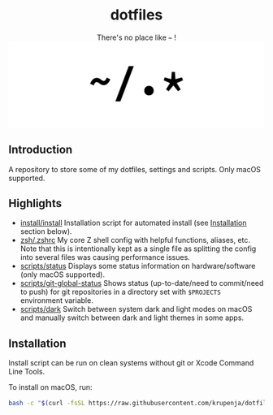 <div align="center">
    <h1>dotfiles</h1>
    <span>There's no place like <b><code>~</code></b> !</span>
    <img src="./home.svg">
</div>

## Introduction

A repository to store some of my dotfiles, settings and scripts. Only macOS supported.

## Highlights

- [install/install](install/install) Installation script for automated install (see [Installation](#installation) section below).
- [zsh/.zshrc](zsh/.zshrc) My core Z shell config with helpful functions, aliases, etc. Note that this is intentionally kept as a single file as splitting the config into several files was causing performance issues.
- [scripts/status](scripts/status) Displays some status information on hardware/software (only macOS supported).
- [scripts/git-global-status](scripts/git-global-status) Shows status (up-to-date/need to commit/need to push) for git repositories in a directory set with `$PROJECTS` environment variable.
- [scripts/dark](scripts/dark) Switch between system dark and light modes on macOS and manually switch between dark and light themes in some apps.

## Installation

Install script can be run on clean systems without git or Xcode Command Line Tools.

To install on macOS, run:

```bash
bash -c "$(curl -fsSL https://raw.githubusercontent.com/krupenja/dotfiles/master/install/install)"
```
